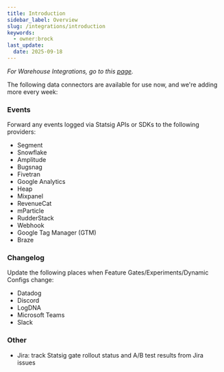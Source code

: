 ```yaml
---
title: Introduction
sidebar_label: Overview
slug: /integrations/introduction
keywords:
  - owner:brock
last_update:
  date: 2025-09-18
---
```


_For Warehouse Integrations, go to this [page](/data-warehouse-ingestion/introduction)._

The following data connectors are available for use now, and we're adding more every week:

### Events

Forward any events logged via Statsig APIs or SDKs to the following providers:

- Segment
- Snowflake
- Amplitude
- Bugsnag
- Fivetran
- Google Analytics
- Heap
- Mixpanel
- RevenueCat
- mParticle
- RudderStack
- Webhook
- Google Tag Manager (GTM)
- Braze

### Changelog

Update the following places when Feature Gates/Experiments/Dynamic Configs change:

- Datadog
- Discord
- LogDNA
- Microsoft Teams
- Slack

### Other

- Jira: track Statsig gate rollout status and A/B test results from Jira issues
